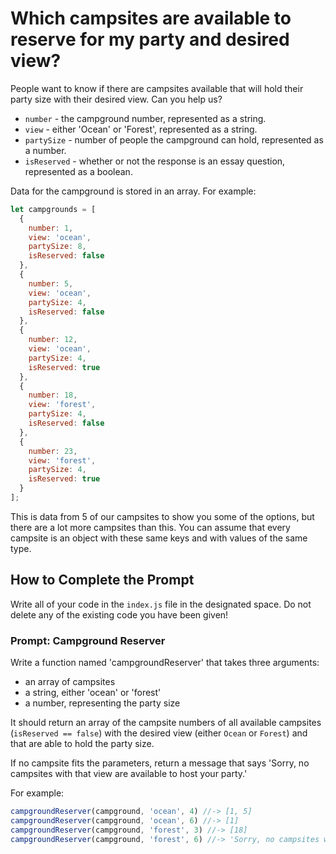 # Which campsites are available to reserve for my party and desired view?

People want to know if there are campsites available that will hold their party size with their desired view. Can you help us?

* `number` - the campground number, represented as a string.
* `view` - either 'Ocean' or 'Forest', represented as a string.
* `partySize` - number of people the campground can hold, represented as a number.
* `isReserved` - whether or not the response is an essay question, represented as a boolean.

Data for the campground is stored in an array. For example:

```js
let campgrounds = [
  {
    number: 1,
    view: 'ocean',
    partySize: 8,
    isReserved: false
  },
  {
    number: 5,
    view: 'ocean',
    partySize: 4,
    isReserved: false
  },
  {
    number: 12,
    view: 'ocean',
    partySize: 4,
    isReserved: true
  },
  {
    number: 18,
    view: 'forest',
    partySize: 4,
    isReserved: false
  },
  {
    number: 23,
    view: 'forest',
    partySize: 4,
    isReserved: true
  }
];
```

This is data from 5 of our campsites to show you some of the options, but there are a lot more campsites than this. You can assume that every campsite is an object with these same keys and with values of the same type. 

## How to Complete the Prompt

 Write all of your code in the `index.js` file in the designated space. Do not delete any of the existing code you have been given!

### Prompt: Campground Reserver

Write a function named 'campgroundReserver' that takes three arguments:

* an array of campsites
* a string, either 'ocean' or 'forest'
* a number, representing the party size

It should return an array of the campsite numbers of all available campsites (`isReserved == false`) with the desired view (either `Ocean` or `Forest`) and that are able to hold the party size. 

If no campsite fits the parameters, return a message that says 'Sorry, no campsites with that view are available to host your party.'

For example:
```js
campgroundReserver(campground, 'ocean', 4) //-> [1, 5]
campgroundReserver(campground, 'ocean', 6) //-> [1]
campgroundReserver(campground, 'forest', 3) //-> [18]
campgroundReserver(campground, 'forest', 6) //-> 'Sorry, no campsites with that view are available to host your party'
```